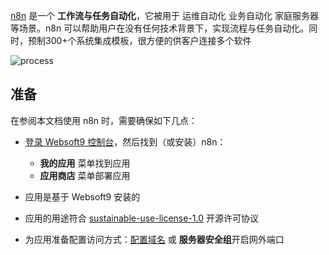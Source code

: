 [n8n](https://n8n.io) 是一个 **工作流与任务自动化**，它被用于 运维自动化 业务自动化 家庭服务器  等场景。n8n 可以帮助用户在没有任何技术背景下，实现流程与任务自动化。同时，预制300+个系统集成模板，很方便的供客户连接多个软件


![process](https://libs.websoft9.com/Websoft9/DocsPicture/zh/n8n/n8n-gui-websoft9.png)


## 准备

在参阅本文档使用 n8n 时，需要确保如下几点：

- [登录 Websoft9 控制台](./login-console)，然后找到（或安装）n8n：
  - **我的应用** 菜单找到应用 
  - **应用商店** 菜单部署应用

- 应用是基于 Websoft9 安装的


- 应用的用途符合 [sustainable-use-license-1.0](https://github.com/n8n-io/n8n/blob/master/LICENSE.md) 开源许可协议


- 为应用准备配置访问方式：[配置域名](./domain-set) 或 **服务器安全组**开启网外端口